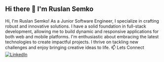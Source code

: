 ## Hi there 👋 I'm Ruslan Semko

Hi, I'm Ruslan Semko! As a Junior Software Engineer, I specialize in crafting robust and innovative solutions. I have a solid foundation in full-stack development, allowing me to build dynamic and responsive applications for both web and mobile platforms. I'm enthusiastic about embracing the latest technologies to create impactful projects. I thrive on tackling new challenges and enjoy bringing creative ideas to life.
📫 Lets Connect
[![LinkedIn](https://img.shields.io/badge/LinkedIn-Your%20Profile-blue?style=for-the-badge&logo=linkedin)](https://linkedin.com/in/ruslan-semko)


<!--
**Russ07/Russ07** is a ✨ _special_ ✨ repository because its `README.md` (this file) appears on your GitHub profile.

Here are some ideas to get you started:

- 🔭 I’m currently working on ...
- 🌱 I’m currently learning ...
- 👯 I’m looking to collaborate on ...
- 🤔 I’m looking for help with ...
- 💬 Ask me about ...
- 📫 How to reach me: ...
- 😄 Pronouns: ...
- ⚡ Fun fact: ...
-->
